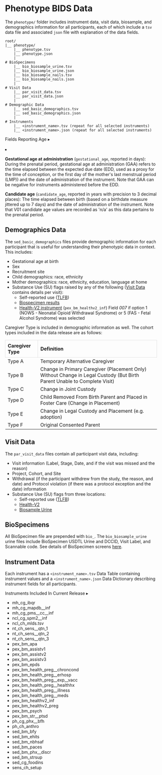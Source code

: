 # Phenotype BIDS Data
The `phenotype/` folder includes instrument data, visit data, biosample, and demographics information for all participants, each of which include a `tsv` data file and associated `json` file with explanation of the data fields. 
```
root/
|__ phenotype/
    |__ phenotype.tsv
    |__ phenotype.json
    |
# BioSpecimens
    |__ bio_biosample_urine.tsv
    |__ bio_biosample_urine.json
    |__ bio_biosample_nails.tsv
    |__ bio_biosample_nails.json
    |  
# Visit Data
    |__ par_visit_data.tsv
    |__ par_visit_data.json
    |
# Demographic Data
    |__ sed_basic_demographics.tsv
    |__ sed_basic_demographics.json
    |
# Instruments
    |__ <instrument_name>.tsv (repeat for all selected instruments)
    |__ <instrument_name>.json (repeat for all selected instruments)
```

<p>
<div id="age" class="notification-banner" onclick="toggleCollapse(this)">
  <span class="emoji"><i class="fa-regular fa-lightbulb"></i></span>
  <span class="text">Fields Reporting Age</span>
  <span class="arrow">▸</span>
</div>
<div class="collapsible-content">
<br>
<li>
<p><b>Gestational age at administration</b> (<code>gestational_age</code>, reported in days): During the prenatal period, gestational age at administration (GAA) refers to the time elapsed between the expected due date (EDD, used as a proxy for the time of conception, or the first day of the mother's last menstrual period (LMP)) and the date of administration of the instrument. Note that GAA can be negative for instruments administered before the EDD.</p> 
<p><b>Candidate age</b> (<code>candidate_age</code>, reported in years with precision to 3 decimal places): The time elapsed between birth (based on a birthdate measure jittered up to 7 days) and the date of administration of the instrument. Note that V01 candidate age values are recorded as 'n/a' as this data pertains to the prenatal period.</p>
</li>
</div>
</p>

## Demographics Data
<p style="margin: 0 0 5px;">The <code>sed_basic_demographics</code> files provide demographic information for each participant that is useful for understanding their phenotypic data in context. This includes:</p>
<ul>
<li>Gestational age at birth</li>
<li>Sex</li>
<li>Recruitment site</li>
<li>Child demographics: race, ethnicity</li>
<li>Mother demographics: race, ethnicity, education, language at home</li>
<li>Substance Use (SU) flags raised by any of the following (<a href="#visit-data">Visit Data</a> contains details per visit):
    <ul>
    <li>Self-reported use (<a href="../../measures/pregexp/substanceuse/#tlfb">TLFB</a>)</li>
    <li><a href="../../measures/biospec">Biospecimen results</a></li>
    <li><a href="../../measures/pregexp/preghealth/#instruments">Health-V2 instrument</a> (<code>pex_bm_healthv2_inf</code>) Field <em>007</em> if option 1 (NOWS - Neonatal Opioid Withdrawal Syndrome) or 5 (FAS - Fetal Alcohol Syndrome) was selected</li>
    </ul>
</li>
</ul>

Caregiver Type is included in demographic information as well. The cohort types included in the data release are as follows:
<table style="width: 100%; border-collapse: collapse; table-layout: fixed;">
  <thead>
    <tr>
      <th style="border: 1px solid #ddd; padding: 8px; text-align: left;">Caregiver Type</th>
      <th style="border: 1px solid #ddd; padding: 8px; text-align: left;">Definition</th>   
    </tr>
  </thead>
<tbody>
	<tr>
		<td>Type A</td>
		<td>Temporary Alternative Caregiver</td>
	</tr>
	<tr>
		<td>Type B</td>
		<td style="word-wrap: break-word; white-space: normal;">Change in Primary Caregiver (Placement Only) Without Change in Legal Custody (But Birth Parent Unable to Complete Visit)</td>
	</tr>
	<tr>
		<td>Type C</td>
		<td>Change in Joint Custody</td>
	</tr>
	<tr>
		<td>Type D</td>
		<td style="word-wrap: break-word; white-space: normal;">Child Removed From Birth Parent and Placed in Foster Care (Change in Placement)</td>
	</tr>
	<tr>
		<td>Type E</td>
		<td>Change in Legal Custody and Placement (e.g. adoption)</td>
	</tr>
	<tr>
		<td>Type F</td>
		<td>Original Consented Parent</td>
	</tr>            
</tbody>
</table>

## Visit Data
<p style="margin: 0 0 5px;">The <code>par_visit_data</code> files contain all participant visit data, including:</p>
<ul>
<li>Visit information (Label, Stage, Date, and if the visit was missed and the reason)</li>
<li>Project, Cohort, and Site</li>
<li>Withdrawal (if the participant withdrew from the study, the reason, and date) and Protocol violation (if there was a protocol exception and the date) information</li>
<li>Substance Use (SU) flags from three locations:
    <ul>
    <li>Self-reported use (<a href="../../measures/pregexp/substanceuse/#tlfb">TLFB</a>)</li>
    <li><a href="../../measures/pregexp/preghealth/#instrument-details">Health-V2</a></li>
    <li><a href="../../measures/biospec/#urine">Biosample Urine</a></li>
    </ul>
</li>
</ul>

## BioSpecimens
All BioSpecimen file are prepended with `bio_`. The `bio_biosample_urine` urine files include BioSpecimen USDTL Urine and DCCID, Visit Label, and Scannable code. See details of BioSpecimen screens [here](../measures/biospec.md).

## Instrument Data
Each instrument has a `<instrument_name>.tsv` Data Table containing instrument values and a `<instrument_name>.json` Data Dictionary describing instrument fields for all participants.

<p>
<div id="notification-banner" class="notification-banner" onclick="toggleCollapse(this)">
  <span class="emoji"><i class="fa-regular fa-lightbulb"></i></span>
  <span class="text">Instruments Included In Current Release</span>
  <span class="notification-arrow">▸</span>
</div>
<div class="notification-collapsible-content">
<ul>
<li>mh_cg_ibqr </li>
<li>mh_cg_mapdb__inf </li>
<li>mh_cg_pms__cc__inf</li>
<li>ncl_cg_spm2__inf</li>
<li>ncl_ch_mlds.tsv  </li>
<li>nt_ch_sens__qtn_1 </li>
<li>nt_ch_sens__qtn_2 </li>
<li>nt_ch_sens__qtn_3</li>
<li>pex_bm_apa</li>
<li>pex_bm_assistv1</li>
<li>pex_bm_assistv2</li>
<li>pex_bm_assistv3</li>
<li>pex_bm_epds</li>
<li>pex_bm_health_preg__chroncond</li>
<li>pex_bm_health_preg__erhosp</li>
<li>pex_bm_health_preg__exp__vacc </li>
<li>pex_bm_health_preg__healthhx</li>
<li>pex_bm_health_preg__illness </li>
<li>pex_bm_health_preg__meds</li>
<li>pex_bm_healthv2_inf</li>
<li>pex_bm_healthv2_preg</li>
<li>pex_bm_psych </li>
<li>pex_bm_str__ptsd  </li>
<li>ph_cg_phx__bfh</li>
<li>ph_ch_anthro</li>
<li>sed_bm_bfy</li>
<li>sed_bm_ehits</li>
<li>sed_bm_nbhsaf</li>
<li>sed_bm_paces</li>
<li>sed_bm_phx__discr</li>
<li>sed_bm_strsup </li>
<li>sed_cg_foodins</li>
<li>sens_ch_setup</li>
</ul>
</div>
</p>

